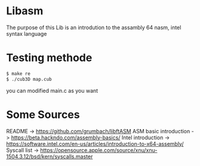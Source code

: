 # Libasm
The purpose of this Lib is an introdution to the assambly 64 nasm, intel syntax language

# Testing methode

```sh
$ make re
$ ./cub3D map.cub
```
you can modified main.c as you want

# Some Sources

README -> https://github.com/grumbach/libftASM
ASM basic introduction -> https://beta.hackndo.com/assembly-basics/
Intel introduction -> https://software.intel.com/en-us/articles/introduction-to-x64-assembly/
Syscall list -> https://opensource.apple.com/source/xnu/xnu-1504.3.12/bsd/kern/syscalls.master
